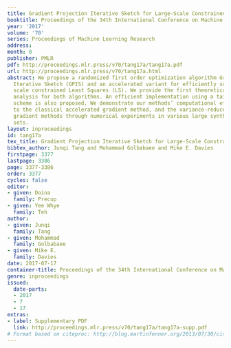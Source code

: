 ```yaml
---
title: Gradient Projection Iterative Sketch for Large-Scale Constrained Least-Squares
booktitle: Proceedings of the 34th International Conference on Machine Learning
year: '2017'
volume: '70'
series: Proceedings of Machine Learning Research
address: 
month: 0
publisher: PMLR
pdf: http://proceedings.mlr.press/v70/tang17a/tang17a.pdf
url: http://proceedings.mlr.press/v70/tang17a.html
abstract: We propose a randomized first order optimization algorithm Gradient Projection
  Iterative Sketch (GPIS) and an accelerated variant for efficiently solving large
  scale constrained Least Squares (LS). We provide the first theoretical convergence
  analysis for both algorithms. An efficient implementation using a tailored line-search
  scheme is also proposed. We demonstrate our methods’ computational efficiency compared
  to the classical accelerated gradient method, and the variance-reduced stochastic
  gradient methods through numerical experiments in various large synthetic/real data
  sets.
layout: inproceedings
id: tang17a
tex_title: Gradient Projection Iterative Sketch for Large-Scale Constrained Least-Squares
bibtex_author: Junqi Tang and Mohammad Golbabaee and Mike E. Davies
firstpage: 3377
lastpage: 3386
page: 3377-3386
order: 3377
cycles: false
editor:
- given: Doina
  family: Precup
- given: Yee Whye
  family: Teh
author:
- given: Junqi
  family: Tang
- given: Mohammad
  family: Golbabaee
- given: Mike E.
  family: Davies
date: 2017-07-17
container-title: Proceedings of the 34th International Conference on Machine Learning
genre: inproceedings
issued:
  date-parts:
  - 2017
  - 7
  - 17
extras:
- label: Supplementary PDF
  link: http://proceedings.mlr.press/v70/tang17a/tang17a-supp.pdf
# Format based on citeproc: http://blog.martinfenner.org/2013/07/30/citeproc-yaml-for-bibliographies/
---
```

